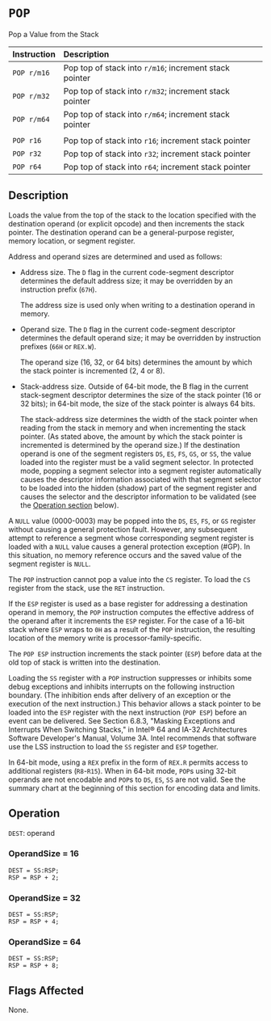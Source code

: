 # `POP`
Pop a Value from the Stack

| Instruction | Description                                            |
| :---------- | :----------------------------------------------------- |
| `POP r/m16` | Pop top of stack into `r/m16`; increment stack pointer |
| `POP r/m32` | Pop top of stack into `r/m32`; increment stack pointer |
| `POP r/m64` | Pop top of stack into `r/m64`; increment stack pointer |
|             |                                                        |
| `POP r16`   | Pop top of stack into `r16`; increment stack pointer   |
| `POP r32`   | Pop top of stack into `r32`; increment stack pointer   |
| `POP r64`   | Pop top of stack into `r64`; increment stack pointer   |

## Description
Loads the value from the top of the stack to the location specified with the destination operand (or explicit opcode) and then increments the stack pointer. The destination operand can be a general-purpose register, memory location, or segment register.

Address and operand sizes are determined and used as follows:
* Address size. The `D` flag in the current code-segment descriptor determines the default address size; it may be overridden by an instruction prefix (`67H`).

  The address size is used only when writing to a destination operand in memory.
* Operand size. The `D` flag in the current code-segment descriptor determines the default operand size; it may be overridden by instruction prefixes (`66H` or `REX.W`).

  The operand size (16, 32, or 64 bits) determines the amount by which the stack pointer is incremented (2, 4 or 8).
* Stack-address size. Outside of 64-bit mode, the B flag in the current stack-segment descriptor determines the size of the stack pointer (16 or 32 bits); in 64-bit mode, the size of the stack pointer is always 64 bits.

  The stack-address size determines the width of the stack pointer when reading from the stack in memory and when incrementing the stack pointer. (As stated above, the amount by which the stack pointer is incremented is determined by the operand size.)
If the destination operand is one of the segment registers `DS`, `ES`, `FS`, `GS`, or `SS`, the value loaded into the register must be a valid segment selector. In protected mode, popping a segment selector into a segment register automatically causes the descriptor information associated with that segment selector to be loaded into the hidden (shadow) part of the segment register and causes the selector and the descriptor information to be validated (see the [Operation section](#operation) below).

A `NULL` value (0000-0003) may be popped into the `DS`, `ES`, `FS`, or `GS` register without causing a general protection fault. However, any subsequent attempt to reference a segment whose corresponding segment register is loaded with a `NULL` value causes a general protection exception (#GP). In this situation, no memory reference occurs and the saved value of the segment register is `NULL`.

The `POP` instruction cannot pop a value into the `CS` register. To load the `CS` register from the stack, use the `RET` instruction.

If the `ESP` register is used as a base register for addressing a destination operand in memory, the `POP` instruction computes the effective address of the operand after it increments the `ESP` register. For the case of a 16-bit stack where `ESP` wraps to `0H` as a result of the `POP` instruction, the resulting location of the memory write is processor-family-specific.

The `POP ESP` instruction increments the stack pointer (`ESP`) before data at the old top of stack is written into the destination.

Loading the `SS` register with a `POP` instruction suppresses or inhibits some debug exceptions and inhibits interrupts on the following instruction boundary. (The inhibition ends after delivery of an exception or the execution of the next instruction.) This behavior allows a stack pointer to be loaded into the `ESP` register with the next instruction (`POP ESP`) before an event can be delivered. See Section 6.8.3, "Masking Exceptions and Interrupts When Switching Stacks," in Intel® 64 and IA-32 Architectures Software Developer's Manual, Volume 3A. Intel recommends that software use the LSS instruction to load the `SS` register and `ESP` together.

In 64-bit mode, using a `REX` prefix in the form of `REX.R` permits access to additional registers (`R8`-`R15`). When in 64-bit mode, `POP`s using 32-bit operands are not encodable and `POP`s to `DS`, `ES`, `SS` are not valid. See the summary chart at the beginning of this section for encoding data and limits.

## Operation
`DEST`: operand

### OperandSize = 16
```rust,ignore
DEST = SS:RSP;
RSP = RSP + 2;
```

### OperandSize = 32
```rust,ignore
DEST = SS:RSP;
RSP = RSP + 4;
```

### OperandSize = 64
```rust,ignore
DEST = SS:RSP;
RSP = RSP + 8;
```

## Flags Affected
None.
